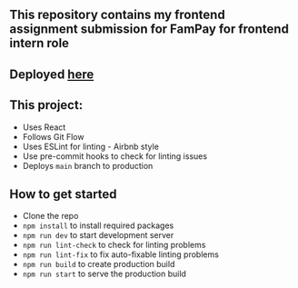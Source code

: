 ## This repository contains my frontend assignment submission for FamPay for frontend intern role

## Deployed [here](https://fampay-assignment-swaraj.herokuapp.com/)

## This project:
- Uses React
- Follows Git Flow
- Uses ESLint for linting - Airbnb style
- Use pre-commit hooks to check for linting issues
- Deploys `main` branch to production


## How to get started
- Clone the repo
- `npm install` to install required packages
- `npm run dev` to start development server
- `npm run lint-check` to check for linting problems
- `npm run lint-fix` to fix auto-fixable linting problems
- `npm run build` to create production build
- `npm run start` to serve the production build
